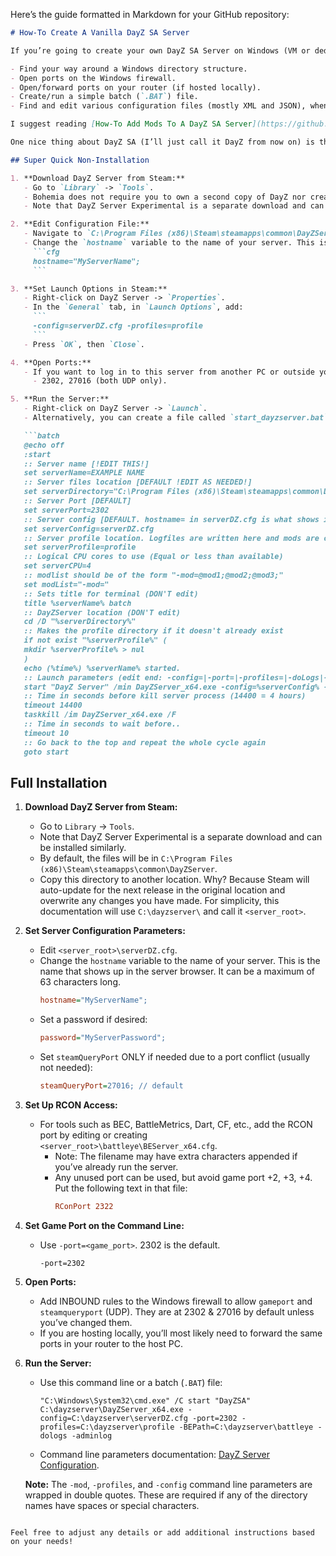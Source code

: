 Here’s the guide formatted in Markdown for your GitHub repository:

```markdown
# How-To Create A Vanilla DayZ SA Server

If you’re going to create your own DayZ SA Server on Windows (VM or dedicated server), you should be able to:

- Find your way around a Windows directory structure.
- Open ports on the Windows firewall.
- Open/forward ports on your router (if hosted locally).
- Create/run a simple batch (`.BAT`) file.
- Find and edit various configuration files (mostly XML and JSON), when making configuration changes.

I suggest reading [How-To Add Mods To A DayZ SA Server](https://github.com/Sk3tch725/Beginning-Guide-to-DayZ-Hosting/blob/main/How-To%20Add%20Mods%20To%20A%20DayZ%20SA%20Server) and [How-To Customize A DayZ SA Server](https://github.com/Sk3tch725/Beginning-Guide-to-DayZ-Hosting/blob/main/How-To%20Customize%20A%20DayZ%20SA%20Server).

One nice thing about DayZ SA (I’ll just call it DayZ from now on) is that setting up a server is very easy. DayZ is self-contained and doesn’t require installation of an external database (unlike A2:DayZMod).

## Super Quick Non-Installation

1. **Download DayZ Server from Steam:**
   - Go to `Library` -> `Tools`.
   - Bohemia does not require you to own a second copy of DayZ nor create another Steam account to run a server.
   - Note that DayZ Server Experimental is a separate download and can be installed similarly.

2. **Edit Configuration File:**
   - Navigate to `C:\Program Files (x86)\Steam\steamapps\common\DayZServer\serverDZ.cfg` (default location).
   - Change the `hostname` variable to the name of your server. This is the name that shows up in the server browser. It can be a maximum of 63 characters long.
     ```cfg
     hostname="MyServerName";
     ```

3. **Set Launch Options in Steam:**
   - Right-click on DayZ Server -> `Properties`.
   - In the `General` tab, in `Launch Options`, add:
     ```
     -config=serverDZ.cfg -profiles=profile
     ```
   - Press `OK`, then `Close`.

4. **Open Ports:**
   - If you want to log in to this server from another PC or outside your network, add INBOUND rules to the Windows firewall and, if needed, to the router to open and forward the following default ports:
     - 2302, 27016 (both UDP only).

5. **Run the Server:**
   - Right-click on DayZ Server -> `Launch`.
   - Alternatively, you can create a file called `start_dayzserver.bat`, paste the following block into it, edit as necessary, and then double-click on it to run.

   ```batch
   @echo off
   :start
   :: Server name [!EDIT THIS!]
   set serverName=EXAMPLE NAME
   :: Server files location [DEFAULT !EDIT AS NEEDED!]
   set serverDirectory="C:\Program Files (x86)\Steam\steamapps\common\DayZServer"
   :: Server Port [DEFAULT]
   set serverPort=2302
   :: Server config [DEFAULT. hostname= in serverDZ.cfg is what shows in the steam server browser. !EDIT AS NEEDED!.]
   set serverConfig=serverDZ.cfg
   :: Server profile location. Logfiles are written here and mods are configured here [DEFAULT]
   set serverProfile=profile
   :: Logical CPU cores to use (Equal or less than available)
   set serverCPU=4
   :: modlist should be of the form "-mod=@mod1;@mod2;@mod3;"
   set modList="-mod="
   :: Sets title for terminal (DON'T edit)
   title %serverName% batch
   :: DayZServer location (DON'T edit)
   cd /D "%serverDirectory%"
   :: Makes the profile directory if it doesn't already exist
   if not exist "%serverProfile%" ( 
   mkdir %serverProfile% > nul
   ) 
   echo (%time%) %serverName% started.
   :: Launch parameters (edit end: -config=|-port=|-profiles=|-doLogs|-adminLog|-netLog|-freezeCheck|-filePatching|-BEpath=|-cpuCount=)
   start "DayZ Server" /min DayZServer_x64.exe -config=%serverConfig% -port=%serverPort% -profiles=%serverProfile% -BEpath=battleye %modList% -cpuCount=%serverCPU% -dologs -adminlog -netlog -freezecheck
   :: Time in seconds before kill server process (14400 = 4 hours)
   timeout 14400
   taskkill /im DayZServer_x64.exe /F
   :: Time in seconds to wait before..
   timeout 10
   :: Go back to the top and repeat the whole cycle again
   goto start
   ```

## Full Installation

1. **Download DayZ Server from Steam:**
   - Go to `Library` -> `Tools`.
   - Note that DayZ Server Experimental is a separate download and can be installed similarly.
   - By default, the files will be in `C:\Program Files (x86)\Steam\steamapps\common\DayZServer`.
   - Copy this directory to another location. Why? Because Steam will auto-update for the next release in the original location and overwrite any changes you have made. For simplicity, this documentation will use `C:\dayzserver\` and call it `<server_root>`.

2. **Set Server Configuration Parameters:**
   - Edit `<server_root>\serverDZ.cfg`.
   - Change the `hostname` variable to the name of your server. This is the name that shows up in the server browser. It can be a maximum of 63 characters long.
     ```cfg
     hostname="MyServerName";
     ```
   - Set a password if desired:
     ```cfg
     password="MyServerPassword";
     ```
   - Set `steamQueryPort` ONLY if needed due to a port conflict (usually not needed):
     ```cfg
     steamQueryPort=27016; // default
     ```

3. **Set Up RCON Access:**
   - For tools such as BEC, BattleMetrics, Dart, CF, etc., add the RCON port by editing or creating `<server_root>\battleye\BEServer_x64.cfg`.
     - Note: The filename may have extra characters appended if you’ve already run the server.
     - Any unused port can be used, but avoid game port +2, +3, +4. Put the following text in that file:
       ```cfg
       RConPort 2322
       ```

4. **Set Game Port on the Command Line:**
   - Use `-port=<game_port>`. 2302 is the default.
     ```batch
     -port=2302
     ```

5. **Open Ports:**
   - Add INBOUND rules to the Windows firewall to allow `gameport` and `steamqueryport` (UDP). They are at 2302 & 27016 by default unless you’ve changed them.
   - If you are hosting locally, you’ll most likely need to forward the same ports in your router to the host PC.

6. **Run the Server:**
   - Use this command line or a batch (`.BAT`) file:
     ```batch
     "C:\Windows\System32\cmd.exe" /C start "DayZSA" C:\dayzserver\DayZServer_x64.exe -config=C:\dayzserver\serverDZ.cfg -port=2302 -profiles=C:\dayzserver\profile -BEPath=C:\dayzserver\battleye -dologs -adminlog
     ```
   - Command line parameters documentation: [DayZ Server Configuration](https://community.bistudio.com/wiki/DayZ:Server_Configuration).

   **Note:** The `-mod`, `-profiles`, and `-config` command line parameters are wrapped in double quotes. These are required if any of the directory names have spaces or special characters.
```

Feel free to adjust any details or add additional instructions based on your needs!
